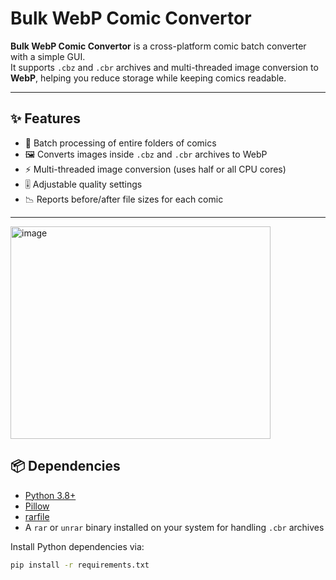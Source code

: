 # Bulk WebP Comic Convertor

**Bulk WebP Comic Convertor** is a cross-platform comic batch converter with a simple GUI.  
It supports `.cbz` and `.cbr` archives and multi-threaded image conversion to **WebP**, helping you reduce storage while keeping comics readable.

---

## ✨ Features

- 📂 Batch processing of entire folders of comics  
- 🖼️ Converts images inside `.cbz` and `.cbr` archives to WebP  
- ⚡ Multi-threaded image conversion (uses half or all CPU cores)  
- 🎚️ Adjustable quality settings  
- 📉 Reports before/after file sizes for each comic  

---

<img width="416" height="340" alt="image" src="https://github.com/user-attachments/assets/935eba7a-66cc-4750-8473-edc79f8beaac" />


## 📦 Dependencies

- [Python 3.8+](https://www.python.org/downloads/)  
- [Pillow](https://pypi.org/project/pillow/)  
- [rarfile](https://pypi.org/project/rarfile/)  
- A `rar` or `unrar` binary installed on your system for handling `.cbr` archives  

Install Python dependencies via:

```bash
pip install -r requirements.txt
